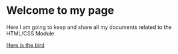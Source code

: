 # Welcome to my page
Here I am going to keep and share all my documents related to the HTML/CSS Module

[Here is the bird](https://kamergin.github.io/HTML-CSS/week1/bird.html)

